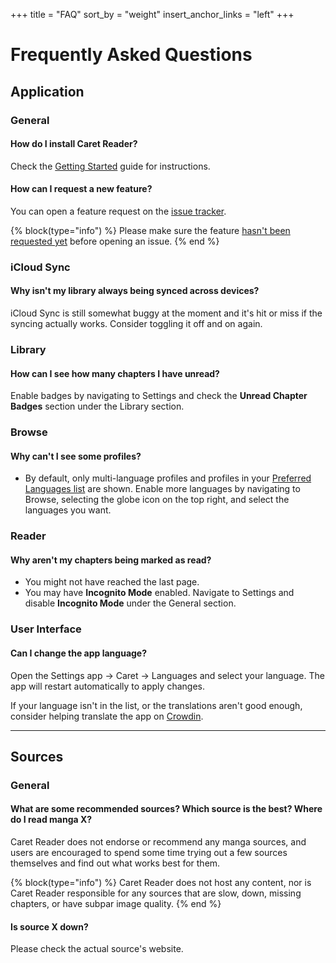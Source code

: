 +++
title = "FAQ"
sort_by = "weight"
insert_anchor_links = "left"
+++
# Frequently Asked Questions

## Application
### General
#### How do I install Caret Reader?
Check the [Getting Started](/help/guides/getting-started) guide for instructions.

#### How can I request a new feature?
You can open a feature request on the [issue tracker](https://github.com/CaretReader/CaretApp/issues).

{% block(type="info") %}
Please make sure the feature [hasn't been requested yet](https://github.com/CaretReader/CaretApp/issues?q=is%3Aopen+is%3Aissue+label%3Aenhancement) before opening an issue.
{% end %}

### iCloud Sync
#### Why isn't my library always being synced across devices?
iCloud Sync is still somewhat buggy at the moment and it's hit or miss if the syncing actually works. Consider toggling it off and on again.

### Library
#### How can I see how many chapters I have unread?
Enable badges by navigating to Settings and check the **Unread Chapter Badges** section under the Library section.

### Browse
#### Why can't I see some profiles?
- By default, only multi-language profiles and profiles in your [Preferred Languages list](https://osxdaily.com/2021/07/01/set-preferred-language-change-region-iphone-ipad/#:~:text=Head%20over%20to%20%E2%80%9CSettings%E2%80%9D%20from,default%20language%20for%20your%20iPhone.) are shown. Enable more languages by navigating to Browse, selecting the globe icon on the top right, and select the languages you want.

### Reader
#### Why aren't my chapters being marked as read?
- You might not have reached the last page.
- You may have **Incognito Mode** enabled. Navigate to Settings and disable **Incognito Mode** under the General section.

### User Interface
#### Can I change the app language?
Open the Settings app → Caret → Languages and select your language. The app will restart automatically to apply changes.

If your language isn't in the list, or the translations aren't good enough, consider helping translate the app on [Crowdin](https://crowdin.com/project/caret).

---

## Sources
### General
#### What are some recommended sources? Which source is the best? Where do I read manga X?
Caret Reader does not endorse or recommend any manga sources, and users are encouraged to spend some time trying out a few sources themselves and find out what works best for them. 

{% block(type="info") %}
Caret Reader does not host any content, nor is Caret Reader responsible for any sources that are slow, down, missing chapters, or have subpar image quality.
{% end %}

#### Is source X down?
Please check the actual source's website.
